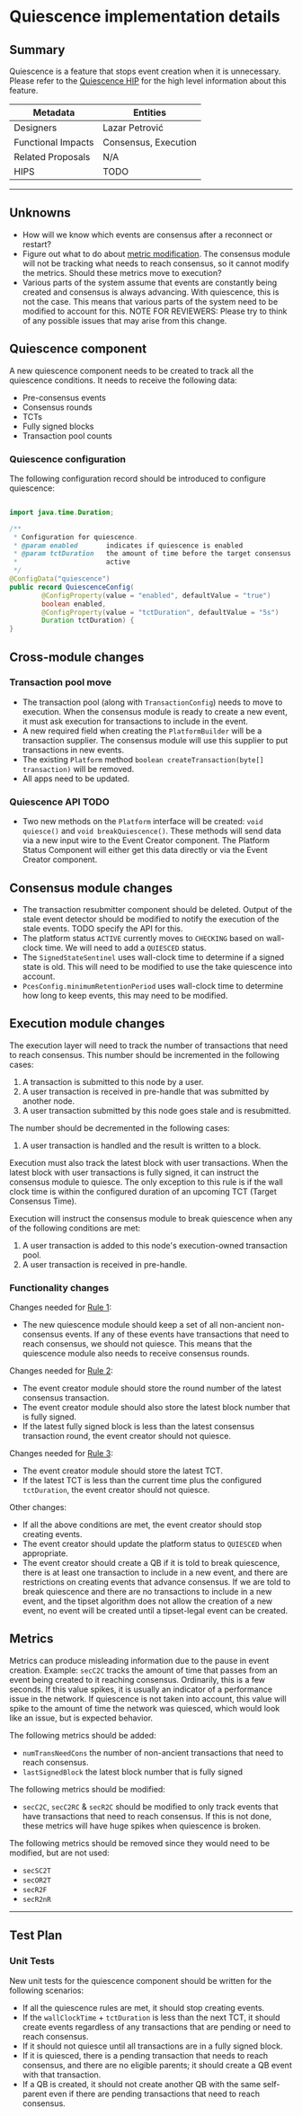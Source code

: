 # Quiescence implementation details

## Summary

Quiescence is a feature that stops event creation when it is unnecessary.
Please refer to
the [Quiescence HIP](https://github.com/hiero-ledger/hiero-improvement-proposals/blob/main/HIP/hip-1238.md)
for the high level information about this feature.

| Metadata           | Entities             |
|--------------------|----------------------|
| Designers          | Lazar Petrović       |
| Functional Impacts | Consensus, Execution |
| Related Proposals  | N/A                  |
| HIPS               | TODO                 |

---

## Unknowns

- How will we know which events are consensus after a reconnect or restart?
- Figure out what to do about [metric modification](#metrics). The consensus module will not be tracking what needs to
  reach consensus, so it cannot modify the metrics. Should these metrics move to execution?
- Various parts of the system assume that events are constantly being created and consensus is
  always advancing. With quiescence, this is not the case. This means that various parts of the system need to be
  modified to account for this. NOTE FOR REVIEWERS: Please try to think of any possible issues that may arise from
  this change.

## Quiescence component

A new quiescence component needs to be created to track all the quiescence conditions. It needs to receive the following
data:

- Pre-consensus events
- Consensus rounds
- TCTs
- Fully signed blocks
- Transaction pool counts

### Quiescence configuration

The following configuration record should be introduced to configure quiescence:

```java

import java.time.Duration;

/**
 * Configuration for quiescence.
 * @param enabled       indicates if quiescence is enabled
 * @param tctDuration   the amount of time before the target consensus timestamp (TCT) when quiescence should not be 
 *                      active
 */
@ConfigData("quiescence")
public record QuiescenceConfig(
        @ConfigProperty(value = "enabled", defaultValue = "true")
        boolean enabled,
        @ConfigProperty(value = "tctDuration", defaultValue = "5s")
        Duration tctDuration) {
}

```

## Cross-module changes

### Transaction pool move

- The transaction pool (along with `TransactionConfig`) needs to move to execution. When the consensus module is ready
  to create a new event, it must ask execution for transactions to include in the event.
- A new required field when creating the `PlatformBuilder` will be a transaction supplier. The consensus module will use
  this supplier to put transactions in new events.
- The existing `Platform` method `boolean createTransaction(byte[] transaction)` will be removed.
- All apps need to be updated.

### Quiescence API TODO

- Two new methods on the `Platform` interface will be created:
  `void quiesce()` and `void breakQuiescence()`. These methods will send data via a new input wire to the Event Creator
  component. The Platform Status Component will either get this data directly or via the Event Creator component.

## Consensus module changes

- The transaction resubmitter component should be deleted. Output of the stale event detector should be modified to
  notify the execution of the stale events. TODO specify the API for this.
- The platform status `ACTIVE` currently moves to `CHECKING` based on wall-clock time. We will need to add a
  `QUIESCED` status.
- The `SignedStateSentinel` uses wall-clock time to determine if a signed state is old. This will need to be modified to
  use the take quiescence into account.
- `PcesConfig.minimumRetentionPeriod` uses wall-clock time to determine how long to keep events, this may need to be
  modified.

## Execution module changes

The execution layer will need to track the number of transactions that need to reach consensus. This number should be
incremented in the following cases:

1. A transaction is submitted to this node by a user.
2. A user transaction is received in pre-handle that was submitted by another node.
3. A user transaction submitted by this node goes stale and is resubmitted.

The number should be decremented in the following cases:

1. A user transaction is handled and the result is written to a block.

Execution must also track the latest block with user transactions. When the latest block with user transactions is fully
signed, it can instruct the consensus module to quiesce. The only exception to this rule is if the wall clock time is
within the configured duration of an upcoming TCT (Target Consensus Time).

Execution will instruct the consensus module to break quiescence when any of the following conditions are met:

1. A user transaction is added to this node's execution-owned transaction pool.
2. A user transaction is received in pre-handle.

### Functionality changes

Changes needed for [Rule 1](../../HIP/hip-xxxx-quiescence.md#rule-1-transactions-that-need-to-reach-consensus):

- The new quiescence module should keep a set of all non-ancient non-consensus events. If any of these events have
  transactions that need to reach consensus, we should not quiesce. This means that the quiescence module also needs
  to receive consensus rounds.

Changes needed for [Rule 2](../../HIP/hip-xxxx-quiescence.md#rule-2-fully-signed-blocks):

- The event creator module should store the round number of the latest consensus transaction.
- The event creator module should also store the latest block number that is fully signed.
- If the latest fully signed block is less than the latest consensus transaction round, the event creator should not
  quiesce.

Changes needed for [Rule 3](../../HIP/hip-xxxx-quiescence.md#rule-3-target-consensus-timestamp-tct):

- The event creator module should store the latest TCT.
- If the latest TCT is less than the current time plus the configured `tctDuration`, the event creator should not
  quiesce.

Other changes:

- If all the above conditions are met, the event creator should stop creating events.
- The event creator should update the platform status to `QUIESCED` when appropriate.
- The event creator should create a QB if it is told to break quiescence, there is at least one transaction to include
  in a new event, and there are restrictions on creating events that advance consensus. If we are told to break
  quiescence and there are no transactions to include in a new event, and the tipset algorithm does not allow the
  creation of a new event, no event will be created until a tipset-legal event can be created.

## Metrics

Metrics can produce misleading information due to the pause in event creation. Example: `secC2C` tracks the amount of
time that passes from an event being created to it reaching consensus. Ordinarily, this is a few seconds. If this
value spikes, it is usually an indicator of a performance issue in the network. If quiescence is not taken into
account, this value will spike to the amount of time the network was quiesced, which would look like an issue, but is
expected behavior.

The following metrics should be added:

- `numTransNeedCons` the number of non-ancient transactions that need to reach consensus.
- `lastSignedBlock` the latest block number that is fully signed

The following metrics should be modified:

- `secC2C`, `secC2RC` & `secR2C` should be modified to only track events that have transactions that need to reach
  consensus. If this is not done, these metrics will have huge spikes when quiescence is broken.

The following metrics should be removed since they would need to be modified, but are not used:

- `secSC2T`
- `secOR2T`
- `secR2F`
- `secR2nR`

---

## Test Plan

### Unit Tests

New unit tests for the quiescence component should be written for the following scenarios:

- If all the quiescence rules are met, it should stop creating events.
- If the `wallClockTime` + `tctDuration` is less than the next TCT, it should create events regardless of any
  transactions that are pending or need to reach consensus.
- If it should not quiesce until all transactions are in a fully signed block.
- If it is quiesced, there is a pending transaction that needs to reach consensus, and there are no eligible parents; it
  should create a QB event with that transaction.
- If a QB is created, it should not create another QB with the same self-parent even if there are pending transactions
  that need to reach consensus.

